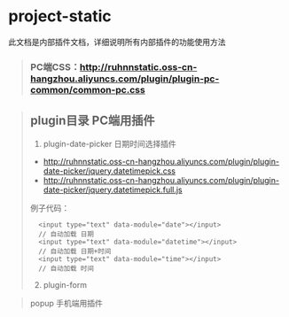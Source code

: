 # project-static
此文档是内部插件文档，详细说明所有内部插件的功能使用方法

> ### PC端CSS：http://ruhnnstatic.oss-cn-hangzhou.aliyuncs.com/plugin/plugin-pc-common/common-pc.css

> ## plugin目录 PC端用插件
> 
> 1.    plugin-date-picker 日期时间选择插件
> * http://ruhnnstatic.oss-cn-hangzhou.aliyuncs.com/plugin/plugin-date-picker/jquery.datetimepick.css
> * http://ruhnnstatic.oss-cn-hangzhou.aliyuncs.com/plugin/plugin-date-picker/jquery.datetimepick.full.js
>
> 
> 例子代码：
> 
>       <input type="text" data-module="date"></input>
>       // 自动加载 日期        
>       <input type="text" data-module="datetime"></input>
>       // 自动加载 日期+时间
>       <input type="text" data-module="time"></input>
>       // 自动加载 时间
> 
> 2.    plugin-form
> 



> popup 手机端用插件